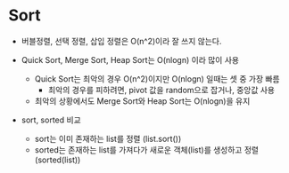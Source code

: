 # Sort 

- 버블정렬, 선택 정렬, 삽입 정렬은 O(n^2)이라 잘 쓰지 않는다.
- Quick Sort, Merge Sort, Heap Sort는 O(nlogn) 이라 많이 사용
    - Quick Sort는 최악의 경우 O(n^2)이지만 O(nlogn) 일때는 셋 중 가장 빠름
        - 최악의 경우를 피하려면, pivot 값을 random으로 잡거나, 중앙값 사용
    - 최악의 상황에서도 Merge Sort와 Heap Sort는 O(nlogn)을 유지

- sort, sorted 비교
    - sort는 이미 존재하는 list를 정렬 (list.sort())
    - sorted는 존재하는 list를 가져다가 새로운 객체(list)를 생성하고 정렬 (sorted(list))
